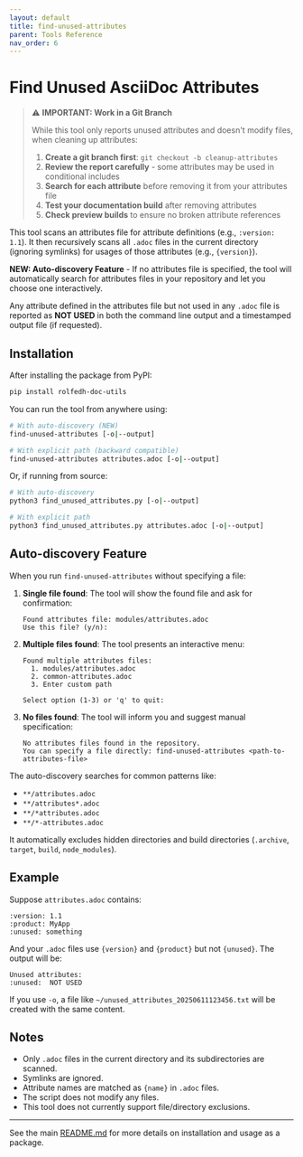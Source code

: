 ```yaml
---
layout: default
title: find-unused-attributes
parent: Tools Reference
nav_order: 6
---
```


# Find Unused AsciiDoc Attributes

> ⚠️ **IMPORTANT: Work in a Git Branch**
>
> While this tool only reports unused attributes and doesn't modify files, when cleaning up attributes:
> 1. **Create a git branch first**: `git checkout -b cleanup-attributes`
> 2. **Review the report carefully** - some attributes may be used in conditional includes
> 3. **Search for each attribute** before removing it from your attributes file
> 4. **Test your documentation build** after removing attributes
> 5. **Check preview builds** to ensure no broken attribute references

This tool scans an attributes file for attribute definitions (e.g., `:version: 1.1`). It then recursively scans all `.adoc` files in the current directory (ignoring symlinks) for usages of those attributes (e.g., `{version}`).

**NEW: Auto-discovery Feature** - If no attributes file is specified, the tool will automatically search for attributes files in your repository and let you choose one interactively.

Any attribute defined in the attributes file but not used in any `.adoc` file is reported as **NOT USED** in both the command line output and a timestamped output file (if requested).

## Installation

After installing the package from PyPI:

```sh
pip install rolfedh-doc-utils
```

You can run the tool from anywhere using:

```sh
# With auto-discovery (NEW)
find-unused-attributes [-o|--output]

# With explicit path (backward compatible)
find-unused-attributes attributes.adoc [-o|--output]
```

Or, if running from source:

```sh
# With auto-discovery
python3 find_unused_attributes.py [-o|--output]

# With explicit path
python3 find_unused_attributes.py attributes.adoc [-o|--output]
```

## Auto-discovery Feature

When you run `find-unused-attributes` without specifying a file:

1. **Single file found**: The tool will show the found file and ask for confirmation:
   ```
   Found attributes file: modules/attributes.adoc
   Use this file? (y/n):
   ```

2. **Multiple files found**: The tool presents an interactive menu:
   ```
   Found multiple attributes files:
     1. modules/attributes.adoc
     2. common-attributes.adoc
     3. Enter custom path

   Select option (1-3) or 'q' to quit:
   ```

3. **No files found**: The tool will inform you and suggest manual specification:
   ```
   No attributes files found in the repository.
   You can specify a file directly: find-unused-attributes <path-to-attributes-file>
   ```

The auto-discovery searches for common patterns like:
- `**/attributes.adoc`
- `**/attributes*.adoc`
- `**/*attributes.adoc`
- `**/*-attributes.adoc`

It automatically excludes hidden directories and build directories (`.archive`, `target`, `build`, `node_modules`).

## Example

Suppose `attributes.adoc` contains:

```
:version: 1.1
:product: MyApp
:unused: something
```

And your `.adoc` files use `{version}` and `{product}` but not `{unused}`. The output will be:

```
Unused attributes:
:unused:  NOT USED
```

If you use `-o`, a file like `~/unused_attributes_20250611123456.txt` will be created with the same content.

## Notes

- Only `.adoc` files in the current directory and its subdirectories are scanned.
- Symlinks are ignored.
- Attribute names are matched as `{name}` in `.adoc` files.
- The script does not modify any files.
- This tool does not currently support file/directory exclusions.

---

See the main [README.md](README.md) for more details on installation and usage as a package.
